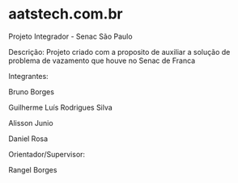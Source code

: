 # aatstech.com.br
Projeto Integrador - Senac São Paulo

Descrição:
Projeto criado com a proposito de auxiliar a solução de problema de vazamento que houve no Senac de Franca

Integrantes:

Bruno Borges

Guilherme Luís Rodrigues Silva

Alisson Junio

Daniel Rosa

Orientador/Supervisor:

Rangel Borges
